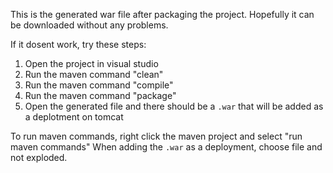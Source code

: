 This is the generated war file after packaging the project. Hopefully it can be downloaded without any problems.

If it dosent work, try these steps:
1. Open the project in visual studio
2. Run the maven command "clean"
3. Run the maven command "compile"
4. Run the maven command "package"
5. Open the generated file and there should be a `.war` that will be added as a deplotment on tomcat

To run maven commands, right click the maven project and select "run maven commands"
When adding the `.war` as a deployment, choose file and not exploded.
